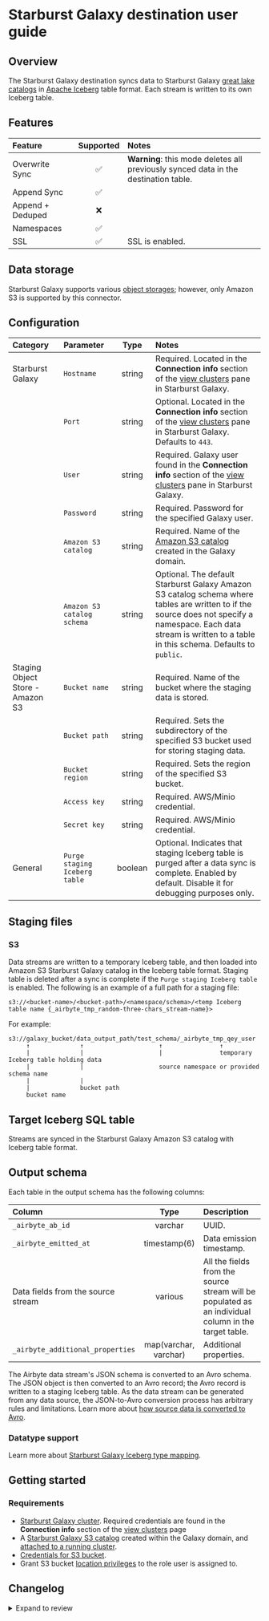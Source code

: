# Starburst Galaxy destination user guide

## Overview

The Starburst Galaxy destination syncs data to Starburst Galaxy [great lake catalogs](https://docs.starburst.io/starburst-galaxy/sql/great-lakes.html)
in [Apache Iceberg](https://iceberg.apache.org/) table format. Each stream is written to its own Iceberg table.

## Features

| Feature          | Supported | Notes                                                                               |
| :--------------- | :-------: | :---------------------------------------------------------------------------------- |
| Overwrite Sync   |    ✅     | **Warning**: this mode deletes all previously synced data in the destination table. |
| Append Sync      |    ✅     |                                                                                     |
| Append + Deduped |    ❌     |                                                                                     |
| Namespaces       |    ✅     |                                                                                     |
| SSL              |    ✅     | SSL is enabled.                                                                     |

## Data storage

Starburst Galaxy supports various [object storages](https://docs.starburst.io/starburst-galaxy/catalogs/index.html#object-storage);
however, only Amazon S3 is supported by this connector.

## Configuration

| Category                         | Parameter                     |  Type   | Notes                                                                                                                                                                                                                |
| :------------------------------- | :---------------------------- | :-----: | :------------------------------------------------------------------------------------------------------------------------------------------------------------------------------------------------------------------- |
| Starburst Galaxy                 | `Hostname`                    | string  | Required. Located in the **Connection info** section of the [view clusters](https://docs.starburst.io/starburst-galaxy/clusters/index.html#manage-clusters) pane in Starburst Galaxy.                                |
|                                  | `Port`                        | string  | Optional. Located in the **Connection info** section of the [view clusters](https://docs.starburst.io/starburst-galaxy/clusters/index.html#manage-clusters) pane in Starburst Galaxy. Defaults to `443`.             |
|                                  | `User`                        | string  | Required. Galaxy user found in the **Connection info** section of the [view clusters](https://docs.starburst.io/starburst-galaxy/clusters/index.html#manage-clusters) pane in Starburst Galaxy.                      |
|                                  | `Password`                    | string  | Required. Password for the specified Galaxy user.                                                                                                                                                                    |
|                                  | `Amazon S3 catalog`           | string  | Required. Name of the [Amazon S3 catalog](https://docs.starburst.io/starburst-galaxy/catalogs/s3.html) created in the Galaxy domain.                                                                                 |
|                                  | `Amazon S3 catalog schema`    | string  | Optional. The default Starburst Galaxy Amazon S3 catalog schema where tables are written to if the source does not specify a namespace. Each data stream is written to a table in this schema. Defaults to `public`. |
| Staging Object Store - Amazon S3 | `Bucket name`                 | string  | Required. Name of the bucket where the staging data is stored.                                                                                                                                                       |
|                                  | `Bucket path`                 | string  | Required. Sets the subdirectory of the specified S3 bucket used for storing staging data.                                                                                                                            |
|                                  | `Bucket region`               | string  | Required. Sets the region of the specified S3 bucket.                                                                                                                                                                |
|                                  | `Access key`                  | string  | Required. AWS/Minio credential.                                                                                                                                                                                      |
|                                  | `Secret key`                  | string  | Required. AWS/Minio credential.                                                                                                                                                                                      |
| General                          | `Purge staging Iceberg table` | boolean | Optional. Indicates that staging Iceberg table is purged after a data sync is complete. Enabled by default. Disable it for debugging purposes only.                                                                  |

## Staging files

### S3

Data streams are written to a temporary Iceberg table, and then loaded into Amazon S3 Starburst Galaxy catalog in the Iceberg table format.
Staging table is deleted after a sync is complete if the `Purge staging Iceberg table` is enabled.
The following is an example of a full path for a staging file:

```text
s3://<bucket-name>/<bucket-path>/<namespace/schema>/<temp Iceberg table name {_airbyte_tmp_random-three-chars_stream-name}>
```

For example:

```text
s3://galaxy_bucket/data_output_path/test_schema/_airbyte_tmp_qey_user
     ↑              ↑                     ↑                ↑
     |              |                     |                temporary Iceberg table holding data
     |              |                     source namespace or provided schema name
     |              |
     |              bucket path
     bucket name
```

## Target Iceberg SQL table

Streams are synced in the Starburst Galaxy Amazon S3 catalog with Iceberg table format.

## Output schema

Each table in the output schema has the following columns:

| Column                             |         Type          | Description                                                                                          |
| :--------------------------------- | :-------------------: | :--------------------------------------------------------------------------------------------------- |
| `_airbyte_ab_id`                   |        varchar        | UUID.                                                                                                |
| `_airbyte_emitted_at`              |     timestamp(6)      | Data emission timestamp.                                                                             |
| Data fields from the source stream |        various        | All the fields from the source stream will be populated as an individual column in the target table. |
| `_airbyte_additional_properties`   | map(varchar, varchar) | Additional properties.                                                                               |

The Airbyte data stream's JSON schema is converted to an Avro schema. The JSON object is then converted to an Avro record;
the Avro record is written to a staging Iceberg table. As the data stream can be generated from any data source,
the JSON-to-Avro conversion process has arbitrary rules and limitations.
Learn more about [how source data is converted to Avro](https://docs.airbyte.io/understanding-airbyte/json-avro-conversion).

### Datatype support

Learn more about [Starburst Galaxy Iceberg type mapping](https://docs.starburst.io/latest/connector/iceberg.html#iceberg-to-trino-type-mapping).

## Getting started

### Requirements

- [Starburst Galaxy cluster](https://docs.starburst.io/starburst-galaxy/clusters/index.html). Required credentials are found in the **Connection info** section of the [view clusters](https://docs.starburst.io/starburst-galaxy/clusters/index.html#manage-clusters) page
- A [Starburst Galaxy S3 catalog](https://docs.starburst.io/starburst-galaxy/catalogs/s3.html) created within the Galaxy domain, and [attached to a running cluster](https://docs.starburst.io/starburst-galaxy/catalogs/index.html#add-a-catalog-to-a-cluster).
- [Credentials for S3 bucket](https://docs.aws.amazon.com/general/latest/gr/aws-sec-cred-types.html#access-keys-and-secret-access-keys).
- Grant S3 bucket [location privileges](https://docs.starburst.io/starburst-galaxy/security/privileges.html#location-privileges-) to the role user is assigned to.

## Changelog
<details>
  <summary>Expand to review</summary>
| Version | Date       | Pull Request                                               | Subject                 |
| :------ | :--------- | :--------------------------------------------------------- | :---------------------- |
| 0.0.1   | 2023-03-28 | [\#24620](https://github.com/airbytehq/airbyte/pull/24620) | Initial public release. |
</details>